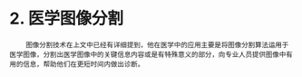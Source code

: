 # 2.	医学图像分割

  
        图像分割技术在上文中已经有详细提到，他在医学中的应用主要是将图像分割算法运用于医学图像，分割出医学图像中的关键信息内容或是有特殊意义的部分，向专业人员提供图像中有用的信息，帮助他们在更短时间内做出诊断。

